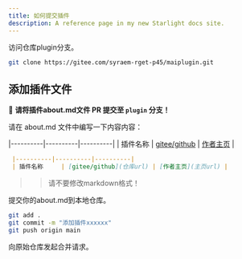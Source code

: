 ```yaml
---
title: 如何提交插件
description: A reference page in my new Starlight docs site.
---
```


访问仓库plugin分支。

```bash
git clone https://gitee.com/syraem-rget-p45/maiplugin.git
```

## 添加插件文件
📌 **请将插件about.md文件 PR 提交至 `plugin` 分支！**

请在 about.md 文件中编写一下内容内容：

|----------|----------|----------|
| 插件名称     | [gitee/github](仓库url) | [作者主页](主页url) |

```markdown
 |----------|----------|----------|
 | 插件名称     | [gitee/github](仓库url) | [作者主页](主页url) |
```

>>请不要修改markdown格式！

提交你的about.md到本地仓库。

```bash
git add .
git commit -m "添加插件xxxxxx"
git push origin main
```

向原始仓库发起合并请求。
